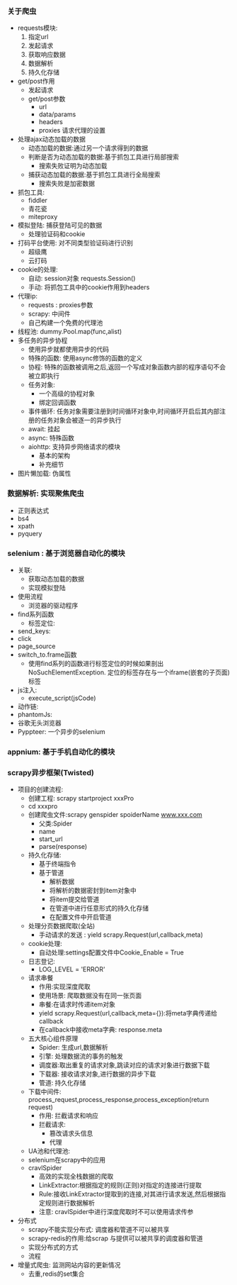 ### 关于爬虫

- requests模块:
  1. 指定url
  2. 发起请求
  3. 获取响应数据
  4. 数据解析
  5. 持久化存储
- get/post作用
  - 发起请求
  - get/post参数
    - url
    - data/params
    - headers
    - proxies 请求代理的设置
- 处理ajax动态加载的数据
  - 动态加载的数据:通过另一个请求得到的数据
  - 判断是否为动态加载的数据:基于抓包工具进行局部搜索
    - 搜索失败证明为动态加载
  - 捕获动态加载的数据:基于抓包工具进行全局搜索
    - 搜索失败是加密数据
- 抓包工具:
  - fiddler
  - 青花瓷
  - miteproxy
- 模拟登陆: 捕获登陆可见的数据
  - 处理验证码和cookie
- 打码平台使用: 对不同类型验证码进行识别
  - 超级鹰
  - 云打码
- cookie的处理:
  - 自动: session对象 requests.Session()
  - 手动: 将抓包工具中的cookie作用到headers
- 代理ip: 
  - requests : proxies参数
  - scrapy: 中间件
  - 自己构建一个免费的代理池
- 线程池: dummy.Pool.map(func,alist)
- 多任务的异步协程
  - 使用异步就都使用异步的代码
  - 特殊的函数: 使用async修饰的函数的定义
  - 协程: 特殊的函数被调用之后,返回一个写成对象函数内部的程序语句不会被立即执行
  - 任务对象:
    - 一个高级的协程对象
    -  绑定回调函数
  - 事件循环: 任务对象需要注册到时间循环对象中,时间循环开启后其内部注册的任务对象会被逐一的异步执行
  - await: 挂起
  - async: 特殊函数
  - aiohttp: 支持异步网络请求的模块
    - 基本的架构
    - 补充细节
- 图片懒加载: 伪属性

### 数据解析: 实现聚焦爬虫

- 正则表达式
- bs4
- xpath
- pyquery

### selenium : 基于浏览器自动化的模块

- 关联: 
  - 获取动态加载的数据
  - 实现模拟登陆
- 使用流程
  - 浏览器的驱动程序
- find系列函数
  - 标签定位: 
- send_keys:
- click
- page_source
- switch_to.frame函数
  - 使用find系列的函数进行标签定位的时候如果剖出NoSuchElementException. 定位的标签存在与一个iframe(嵌套的子页面)标签
- js注入:
  - execute_script(jsCode)
- 动作链:
- phantomJs:
- 谷歌无头浏览器
- Pyppteer: 一个异步的selenium

### appnium: 基于手机自动化的模块

### scrapy异步框架(Twisted) 

- 项目的创建流程:
  - 创建工程: scrapy startproject xxxPro
  - cd xxxpro
  - 创建爬虫文件:scrapy genspider spoiderName www.xxx.com
    - 父类:Spider
    - name
    - start_url
    - parse(response)
  - 持久化存储:
    - 基于终端指令
    - 基于管道
      - 解析数据
      - 将解析的数据密封到item对象中
      - 将item提交给管道
      - 在管道中进行任意形式的持久化存储
      - 在配置文件中开启管道
  - 处理分页数据爬取(全站)
    - 手动请求的发送 : yield scrapy.Request(url,callback,meta)
  - cookie处理:
    - 自动处理:settings配置文件中Cookie_Enable = True
  - 日志登记:
    -  LOG_LEVEL = 'ERROR'
  - 请求串餐
    - 作用:实现深度爬取
    - 使用场景: 爬取数据没有在同一张页面
    - 串餐:在请求时传递item对象
    - yield  scrapy.Request(url,callback,meta={}):将meta字典传递给callback
    - 在callback中接收meta字典: response.meta
  - 五大核心组件原理
    - Spider: 生成url,数据解析
    - 引擎: 处理数据流的事务的触发
    - 调度器:取出重复的请求对象,跳读对应的请求对象进行数据下载
    - 下载器: 接收请求对象,进行数据的异步下载
    - 管道: 持久化存储
  - 下载中间件: process_request,process_response,process_exception(return request)
    - 作用: 拦截请求和响应
    - 拦截请求:
      - 篡改请求头信息
      - 代理
  - UA池和代理池:
  - selenium在scrapy中的应用
  - cravlSpider
    - 高效的实现全栈数据的爬取
    - LinkExtractor:根据指定的规则(正则)对指定的连接进行提取
    - Rule:接收LinkExtractor提取到的连接,对其进行请求发送,然后根据指定规则进行数据解析
    - 注意: cravlSpider中进行深度爬取时不可以使用请求传参
- 分布式
  - scrapy不能实现分布式: 调度器和管道不可以被共享
  - scrapy-redis的作用:给scrap 与提供可以被共享的调度器和管道
  - 实现分布式的方式
  - 流程
- 增量式爬虫: 监测网站内容的更新情况
  - 去重,redis的set集合 

